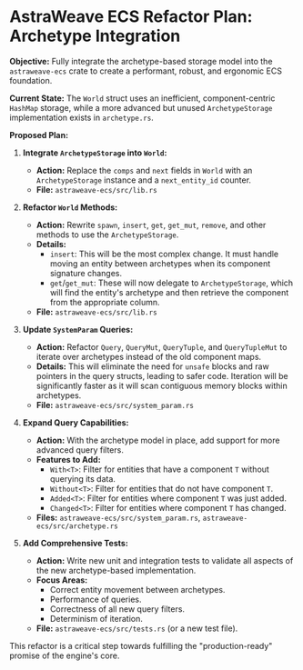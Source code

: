 # AstraWeave ECS Refactor Plan: Archetype Integration

**Objective:** Fully integrate the archetype-based storage model into the `astraweave-ecs` crate to create a performant, robust, and ergonomic ECS foundation.

**Current State:** The `World` struct uses an inefficient, component-centric `HashMap` storage, while a more advanced but unused `ArchetypeStorage` implementation exists in `archetype.rs`.

**Proposed Plan:**

1.  **Integrate `ArchetypeStorage` into `World`:**
    *   **Action:** Replace the `comps` and `next` fields in `World` with an `ArchetypeStorage` instance and a `next_entity_id` counter.
    *   **File:** `astraweave-ecs/src/lib.rs`

2.  **Refactor `World` Methods:**
    *   **Action:** Rewrite `spawn`, `insert`, `get`, `get_mut`, `remove`, and other methods to use the `ArchetypeStorage`.
    *   **Details:**
        *   `insert`: This will be the most complex change. It must handle moving an entity between archetypes when its component signature changes.
        *   `get`/`get_mut`: These will now delegate to `ArchetypeStorage`, which will find the entity's archetype and then retrieve the component from the appropriate column.
    *   **File:** `astraweave-ecs/src/lib.rs`

3.  **Update `SystemParam` Queries:**
    *   **Action:** Refactor `Query`, `QueryMut`, `QueryTuple`, and `QueryTupleMut` to iterate over archetypes instead of the old component maps.
    *   **Details:** This will eliminate the need for `unsafe` blocks and raw pointers in the query structs, leading to safer code. Iteration will be significantly faster as it will scan contiguous memory blocks within archetypes.
    *   **File:** `astraweave-ecs/src/system_param.rs`

4.  **Expand Query Capabilities:**
    *   **Action:** With the archetype model in place, add support for more advanced query filters.
    *   **Features to Add:**
        *   `With<T>`: Filter for entities that have a component `T` without querying its data.
        *   `Without<T>`: Filter for entities that do not have component `T`.
        *   `Added<T>`: Filter for entities where component `T` was just added.
        *   `Changed<T>`: Filter for entities where component `T` has changed.
    *   **Files:** `astraweave-ecs/src/system_param.rs`, `astraweave-ecs/src/archetype.rs`

5.  **Add Comprehensive Tests:**
    *   **Action:** Write new unit and integration tests to validate all aspects of the new archetype-based implementation.
    *   **Focus Areas:**
        *   Correct entity movement between archetypes.
        *   Performance of queries.
        *   Correctness of all new query filters.
        *   Determinism of iteration.
    *   **File:** `astraweave-ecs/src/tests.rs` (or a new test file).

This refactor is a critical step towards fulfilling the "production-ready" promise of the engine's core.
